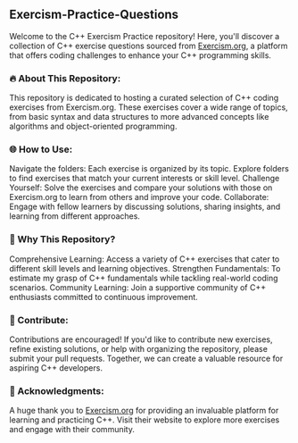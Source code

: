 


## Exercism-Practice-Questions
Welcome to the C++ Exercism Practice repository! Here, you'll discover a collection of C++ exercise questions sourced from [Exercism.org](https://exercism.org/), a platform that offers coding challenges to enhance your C++ programming skills.

### 🔥 About This Repository:
This repository is dedicated to hosting a curated selection of C++ coding exercises from Exercism.org. These exercises cover a wide range of topics, from basic syntax and data structures to more advanced concepts like algorithms and object-oriented programming.

### 🌐 How to Use:
Navigate the folders: Each exercise is organized by its topic. Explore folders to find exercises that match your current interests or skill level.
Challenge Yourself: Solve the exercises and compare your solutions with those on Exercism.org to learn from others and improve your code.
Collaborate: Engage with fellow learners by discussing solutions, sharing insights, and learning from different approaches.

### 🚀 Why This Repository?
Comprehensive Learning: Access a variety of C++ exercises that cater to different skill levels and learning objectives.
Strengthen Fundamentals: To estimate my grasp of C++ fundamentals while tackling real-world coding scenarios.
Community Learning: Join a supportive community of C++ enthusiasts committed to continuous improvement.

### 📝 Contribute:
Contributions are encouraged! If you'd like to contribute new exercises, refine existing solutions, or help with organizing the repository, please submit your pull requests. Together, we can create a valuable resource for aspiring C++ developers.

### 🙌 Acknowledgments:
A huge thank you to [Exercism.org](https://exercism.org/) for providing an invaluable platform for learning and practicing C++. Visit their website to explore more exercises and engage with their community.
```


